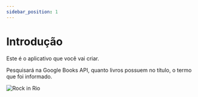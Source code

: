 ```yaml
---
sidebar_position: 1
---
```


# Introdução

Este é o aplicativo que você vai criar.

Pesquisará na Google Books API, quanto livros possuem no título, o termo que foi informado.

![Rock in Rio](/img/books.png)
